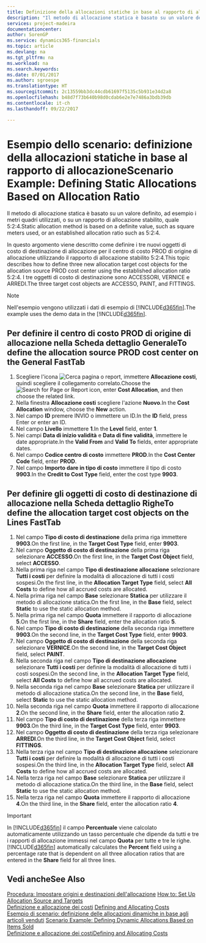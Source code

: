 ```yaml
---
title: Definizione della allocazioni statiche in base al rapporto di allocazione | Microsoft Docs
description: "Il metodo di allocazione statica è basato su un valore definito, ad esempio i metri quadri utilizzati, o su un rapporto di allocazione stabilito, quale 5:2:4."
services: project-madeira
documentationcenter: 
author: SorenGP
ms.service: dynamics365-financials
ms.topic: article
ms.devlang: na
ms.tgt_pltfrm: na
ms.workload: na
ms.search.keywords: 
ms.date: 07/01/2017
ms.author: sgroespe
ms.translationtype: HT
ms.sourcegitcommit: 2c13559bb3dc44cdb61697f5135c5b931e34d2a8
ms.openlocfilehash: b48d7f73b640b98d0cdab6e2e7e7486a3bdb39db
ms.contentlocale: it-ch
ms.lasthandoff: 09/22/2017

---
```

# <a name="scenario-example-defining-static-allocations-based-on-allocation-ratio"></a><span data-ttu-id="b76f0-103">Esempio dello scenario: definizione della allocazioni statiche in base al rapporto di allocazione</span><span class="sxs-lookup"><span data-stu-id="b76f0-103">Scenario Example: Defining Static Allocations Based on Allocation Ratio</span></span>
<span data-ttu-id="b76f0-104">Il metodo di allocazione statica è basato su un valore definito, ad esempio i metri quadri utilizzati, o su un rapporto di allocazione stabilito, quale 5:2:4.</span><span class="sxs-lookup"><span data-stu-id="b76f0-104">Static allocation method is based on a definite value, such as square meters used, or an established allocation ratio such as 5:2:4.</span></span>  

<span data-ttu-id="b76f0-105">In questo argomento viene descritto come definire i tre nuovi oggetti di costo di destinazione di allocazione per il centro di costo PROD di origine di allocazione utilizzando il rapporto di allocazione stabilito 5:2:4.</span><span class="sxs-lookup"><span data-stu-id="b76f0-105">This topic describes how to define three new allocation target cost objects for the allocation source PROD cost center using the established allocation ratio 5:2:4.</span></span> <span data-ttu-id="b76f0-106">I tre oggetti di costo di destinazione sono ACCESSORI, VERNICE e ARREDI.</span><span class="sxs-lookup"><span data-stu-id="b76f0-106">The three target cost objects are ACCESSO, PAINT, and FITTINGS.</span></span>  

> [!NOTE]  
>  <span data-ttu-id="b76f0-107">Nell'esempio vengono utilizzati i dati di esempio di [!INCLUDE[d365fin](includes/d365fin_md.md)].</span><span class="sxs-lookup"><span data-stu-id="b76f0-107">The example uses the demo data in the [!INCLUDE[d365fin](includes/d365fin_md.md)].</span></span>  

## <a name="to-define-the-allocation-source-prod-cost-center-on-the-general-fasttab"></a><span data-ttu-id="b76f0-108">Per definire il centro di costo PROD di origine di allocazione nella Scheda dettaglio Generale</span><span class="sxs-lookup"><span data-stu-id="b76f0-108">To define the allocation source PROD cost center on the General FastTab</span></span>  

1.  <span data-ttu-id="b76f0-109">Scegliere l'icona ![Cerca pagina o report](media/ui-search/search_small.png "icona Cerca pagina o report"), immettere **Allocazione costi**, quindi scegliere il collegamento correlato.</span><span class="sxs-lookup"><span data-stu-id="b76f0-109">Choose the ![Search for Page or Report](media/ui-search/search_small.png "Search for Page or Report icon") icon, enter **Cost Allocation**, and then choose the related link.</span></span>  
2.  <span data-ttu-id="b76f0-110">Nella finestra **Allocazione costi** scegliere l'azione **Nuovo**.</span><span class="sxs-lookup"><span data-stu-id="b76f0-110">In the **Cost Allocation** window, choose the **New** action.</span></span>  
3.  <span data-ttu-id="b76f0-111">Nel campo **ID** premere INVIO o immettere un ID.</span><span class="sxs-lookup"><span data-stu-id="b76f0-111">In the **ID** field, press Enter or enter an ID.</span></span>  
4.  <span data-ttu-id="b76f0-112">Nel campo **Livello** immettere **1**.</span><span class="sxs-lookup"><span data-stu-id="b76f0-112">In the **Level** field, enter **1**.</span></span>  
5.  <span data-ttu-id="b76f0-113">Nei campi **Data di inizio validità** e **Data di fine validità**, immettere le date appropriate.</span><span class="sxs-lookup"><span data-stu-id="b76f0-113">In the **Valid From** and **Valid To** fields, enter appropriate dates.</span></span>  
6.  <span data-ttu-id="b76f0-114">Nel campo **Codice centro di costo** immettere **PROD**.</span><span class="sxs-lookup"><span data-stu-id="b76f0-114">In the **Cost Center Code** field, enter **PROD**.</span></span>  
7.  <span data-ttu-id="b76f0-115">Nel campo **Importo dare in tipo di costo** immettere il tipo di costo **9903**.</span><span class="sxs-lookup"><span data-stu-id="b76f0-115">In the **Credit to Cost Type** field, enter the cost type **9903**.</span></span>  

## <a name="to-define-the-allocation-target-cost-objects-on-the-lines-fasttab"></a><span data-ttu-id="b76f0-116">Per definire gli oggetti di costo di destinazione di allocazione nella Scheda dettaglio Righe</span><span class="sxs-lookup"><span data-stu-id="b76f0-116">To define the allocation target cost objects on the Lines FastTab</span></span>  

1.  <span data-ttu-id="b76f0-117">Nel campo **Tipo di costo di destinazione** della prima riga immettere **9903**.</span><span class="sxs-lookup"><span data-stu-id="b76f0-117">On the first line, in the **Target Cost Type** field, enter **9903**.</span></span>  
2.  <span data-ttu-id="b76f0-118">Nel campo **Oggetto di costo di destinazione** della prima riga selezionare **ACCESSO**.</span><span class="sxs-lookup"><span data-stu-id="b76f0-118">On the first line, in the **Target Cost Object** field, select **ACCESSO**.</span></span>  
3.  <span data-ttu-id="b76f0-119">Nella prima riga nel campo **Tipo di destinazione allocazione** selezionare **Tutti i costi** per definire la modalità di allocazione di tutti i costi sospesi.</span><span class="sxs-lookup"><span data-stu-id="b76f0-119">On the first line, in the **Allocation Target Type** field, select **All Costs** to define how all accrued costs are allocated.</span></span>  
4.  <span data-ttu-id="b76f0-120">Nella prima riga nel campo **Base** selezionare **Statica** per utilizzare il metodo di allocazione statica.</span><span class="sxs-lookup"><span data-stu-id="b76f0-120">On the first line, in the **Base** field, select **Static** to use the static allocation method.</span></span>  
5.  <span data-ttu-id="b76f0-121">Nella prima riga nel campo **Quota** immettere il rapporto di allocazione **5**.</span><span class="sxs-lookup"><span data-stu-id="b76f0-121">On the first line, in the **Share** field, enter the allocation ratio **5**.</span></span>  
6.  <span data-ttu-id="b76f0-122">Nel campo **Tipo di costo di destinazione** della seconda riga immettere **9903**.</span><span class="sxs-lookup"><span data-stu-id="b76f0-122">On the second line, in the **Target Cost Type** field, enter **9903**.</span></span>  
7.  <span data-ttu-id="b76f0-123">Nel campo **Oggetto di costo di destinazione** della seconda riga selezionare **VERNICE**.</span><span class="sxs-lookup"><span data-stu-id="b76f0-123">On the second line, in the **Target Cost Object** field, select **PAINT**.</span></span>  
8.  <span data-ttu-id="b76f0-124">Nella seconda riga nel campo **Tipo di destinazione allocazione** selezionare **Tutti i costi** per definire la modalità di allocazione di tutti i costi sospesi.</span><span class="sxs-lookup"><span data-stu-id="b76f0-124">On the second line, in the **Allocation Target Type** field, select **All Costs** to define how all accrued costs are allocated.</span></span>  
9. <span data-ttu-id="b76f0-125">Nella seconda riga nel campo **Base** selezionare **Statica** per utilizzare il metodo di allocazione statica.</span><span class="sxs-lookup"><span data-stu-id="b76f0-125">On the second line, in the **Base** field, select **Static** to use the static allocation method.</span></span>  
10. <span data-ttu-id="b76f0-126">Nella seconda riga nel campo **Quota** immettere il rapporto di allocazione **2**.</span><span class="sxs-lookup"><span data-stu-id="b76f0-126">On the second line, in the **Share** field, enter the allocation ratio **2**.</span></span>  
11. <span data-ttu-id="b76f0-127">Nel campo **Tipo di costo di destinazione** della terza riga immettere **9903**.</span><span class="sxs-lookup"><span data-stu-id="b76f0-127">On the third line, in the **Target Cost Type** field, enter **9903**.</span></span>  
12. <span data-ttu-id="b76f0-128">Nel campo **Oggetto di costo di destinazione** della terza riga selezionare **ARREDI**.</span><span class="sxs-lookup"><span data-stu-id="b76f0-128">On the third line, in the **Target Cost Object** field, select **FITTINGS**.</span></span>  
13. <span data-ttu-id="b76f0-129">Nella terza riga nel campo **Tipo di destinazione allocazione** selezionare **Tutti i costi** per definire la modalità di allocazione di tutti i costi sospesi.</span><span class="sxs-lookup"><span data-stu-id="b76f0-129">On the third line, in the **Allocation Target Type** field, select **All Costs** to define how all accrued costs are allocated.</span></span>  
14. <span data-ttu-id="b76f0-130">Nella terza riga nel campo **Base** selezionare **Statica** per utilizzare il metodo di allocazione statica.</span><span class="sxs-lookup"><span data-stu-id="b76f0-130">On the third line, in the **Base** field, select **Static** to use the static allocation method.</span></span>  
15. <span data-ttu-id="b76f0-131">Nella terza riga nel campo **Quota** immettere il rapporto di allocazione **4**.</span><span class="sxs-lookup"><span data-stu-id="b76f0-131">On the third line, in the **Share** field, enter the allocation ratio **4**.</span></span>  

> [!IMPORTANT]  
>  <span data-ttu-id="b76f0-132">In [!INCLUDE[d365fin](includes/d365fin_md.md)] il campo **Percentuale** viene calcolato automaticamente utilizzando un tasso percentuale che dipende da tutti e tre i rapporti di allocazione immessi nel campo **Quota**  per tutte e tre le righe.</span><span class="sxs-lookup"><span data-stu-id="b76f0-132">[!INCLUDE[d365fin](includes/d365fin_md.md)] automatically calculates the **Percent** field using a percentage rate that is dependent on all three allocation ratios that are entered in the **Share** field for all three lines.</span></span>  

## <a name="see-also"></a><span data-ttu-id="b76f0-133">Vedi anche</span><span class="sxs-lookup"><span data-stu-id="b76f0-133">See Also</span></span>  
<span data-ttu-id="b76f0-134">[Procedura: Impostare origini e destinazioni dell'allocazione](finance-how-to-set-up-allocation-source-and-targets.md) </span><span class="sxs-lookup"><span data-stu-id="b76f0-134">[How to: Set Up Allocation Source and Targets](finance-how-to-set-up-allocation-source-and-targets.md) </span></span>  
<span data-ttu-id="b76f0-135">[Definizione e allocazione dei costi](finance-define-and-allocate-costs.md) </span><span class="sxs-lookup"><span data-stu-id="b76f0-135">[Defining and Allocating Costs](finance-define-and-allocate-costs.md) </span></span>  
<span data-ttu-id="b76f0-136">[Esempio di scenario: definizione delle allocazioni dinamiche in base agli articoli venduti](finance-scenario-example-defining-dynamic-allocations-based-on-items-sold.md) </span><span class="sxs-lookup"><span data-stu-id="b76f0-136">[Scenario Example: Defining Dynamic Allocations Based on Items Sold](finance-scenario-example-defining-dynamic-allocations-based-on-items-sold.md) </span></span>  
[<span data-ttu-id="b76f0-137">Definizione e allocazione dei costi</span><span class="sxs-lookup"><span data-stu-id="b76f0-137">Defining and Allocating Costs</span></span>](finance-define-and-allocate-costs.md)

